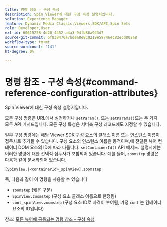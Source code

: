 ```yaml
---
title: 명령 참조 - 구성 속성
description: Spin Viewer에 대한 구성 속성 설명서입니다.
solution: Experience Manager
feature: Dynamic Media Classic,Viewers,SDK/API,Spin Sets
role: Developer,User
exl-id: 60615258-4d20-4452-a4a3-94fb88a943d7
source-git-commit: 6f838470a7bdea8e8c0219e59746ec82ecd802a8
workflow-type: tm+mt
source-wordcount: '141'
ht-degree: 0%

---
```


# 명령 참조 - 구성 속성{#command-reference-configuration-attributes}

Spin Viewer에 대한 구성 속성 설명서입니다.

모든 구성 명령은 URL에서 설정하거나 `setParam()`, 또는 `setParams()`또는 두 가지 모두 API 메서드입니다. 모든 구성 특성은 서버측 구성 레코드에도 지정할 수 있습니다.

일부 구성 명령에는 해당 Viewer SDK 구성 요소의 클래스 이름 또는 인스턴스 이름이 접두사로 추가될 수 있습니다. 구성 요소의 인스턴스 이름은 동적이며,에 전달된 뷰어 컨테이너 DOM 요소의 ID에 따라 다릅니다. `setContainerId()` API 메서드. 설명서에는 이러한 명령에 대한 선택적 접두사가 포함되어 있습니다. 예를 들어, `zoomstep` 명령은 다음과 같이 문서화되어 있습니다.

`[SpinView.|<containerId>_spinView].zoomstep`

즉, 다음과 같이 이 명령을 사용할 수 있습니다

* `zoomstep` (짧은 구문)
* `SpinView.zoomstep` (구성 요소 클래스 이름으로 한정됨)
* `cont_spinView.zoomstep` (구성 요소 ID로 자격이 부여됨, 가정 `cont` 는 컨테이너 요소의 ID입니다)

참조: [모든 뷰어에 공통되는 명령 참조 - 구성 속성](../../../r-html5-viewer-20-cmdref-configattrib/r-html5-viewer-20-cmdref-configattrib.md#concept-850e0f2c49b949deb7cfbfd330d329bd)
